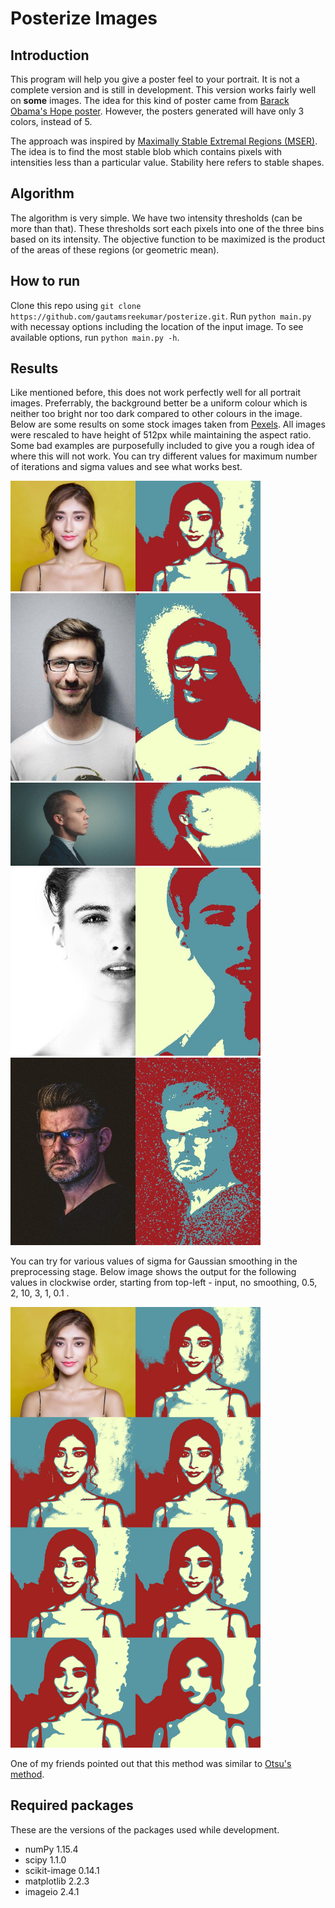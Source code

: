 # Posterize Images

## Introduction

This program will help you give a poster feel to your portrait. It is not a complete version and is still in development. This version works fairly well on **some** images. The idea for this kind of poster came from [Barack Obama's Hope poster](https://en.wikipedia.org/wiki/Barack_Obama_%22Hope%22_poster). However, the posters generated will have only 3 colors, instead of 5.

The approach was inspired by [Maximally Stable Extremal Regions (MSER)](https://en.wikipedia.org/wiki/Maximally_stable_extremal_regions). The idea is to find the most stable blob which contains pixels with intensities less than a particular value. Stability here refers to stable shapes.

## Algorithm

The algorithm is very simple. We have two intensity thresholds (can be more than that). These thresholds sort each pixels into one of the three bins based on its intensity. The objective function to be maximized is the product of the areas of these regions (or geometric mean).

## How to run

Clone this repo using `git clone https://github.com/gautamsreekumar/posterize.git`. Run `python main.py` with necessay options including the location of the input image. To see available options, run `python main.py -h`.

## Results

Like mentioned before, this does not work perfectly well for all portrait images. Preferrably, the background better be a uniform colour which is neither too bright nor too dark compared to other colours in the image. Below are some results on some stock images taken from [Pexels](https://www.pexels.com/search/face/). All images were rescaled to have height of 512px while maintaining the aspect ratio. Some bad examples are purposefully included to give you a rough idea of where this will not work. You can try different values for maximum number of iterations and sigma values and see what works best.

<img src="img/outputs/output1.jpg" width=400px>
<img src="img/outputs/output2.jpg" width=400px>
<img src="img/outputs/output3.jpg" width=400px>
<img src="img/outputs/output4.jpg" width=400px>
<img src="img/outputs/output5.jpg" width=400px>

You can try for various values of sigma for Gaussian smoothing in the preprocessing stage. Below image shows the output for the following values in clockwise order, starting from top-left - input, no smoothing, 0.5, 2, 10, 3, 1, 0.1 .

<img src="img/varying_sigma.png" width=400px>

One of my friends pointed out that this method was similar to [Otsu's method](https://en.wikipedia.org/wiki/Otsu's_method).

## Required packages

These are the versions of the packages used while development.

* numPy        1.15.4
* scipy        1.1.0
* scikit-image 0.14.1
* matplotlib   2.2.3
* imageio      2.4.1